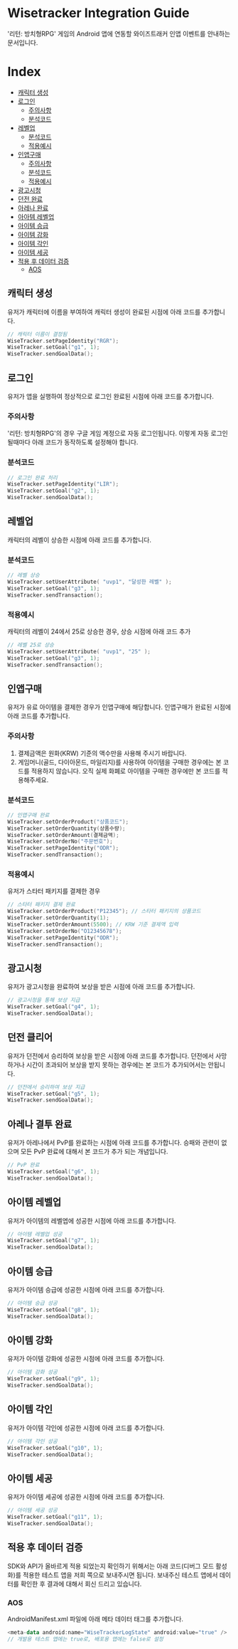 # Wisetracker Integration Guide
'리턴: 방치형RPG' 게임의 Android 앱에 연동할 와이즈트래커 인앱 이벤트를 안내하는 문서입니다.

# Index
* [캐릭터 생성](./return.md#캐릭터-생성)
* [로그인](./return.md#로그인)
	* [주의사항](./return.md#주의사항)
	* [분석코드](./return.md#분석코드)
* [레벨업](./return.md#레벨업)
	* [분석코드](./return.md#분석코드-1)
	* [적용예시](./return.md#적용예시)
* [인앱구매](./return.md#인앱구매)
	* [주의사항](./return.md#주의사항-1)
	* [분석코드](./return.md#분석코드-2)
	* [적용예시](./return.md#적용예시)
* [광고시청](./return.md#광고시청)
* [던전 완료](./return.md#던전-완료)
* [아레나 완료](./return.md#아레나-완료)
* [아아템 레벨업](./return.md#아이템-레벨업)
* [아이템 승급](./return.md#아이템-승급)
* [아이템 강화](./return.md#아이템-강화)
* [아이템 각인](./return.md#아이템-각인)
* [아이템 세공](./return.md#아이템-세공)
* [적용 후 데이터 검증](./return.md#적용-후-데이터-검증)
	* [AOS](./return.md#AOS)


## 캐릭터 생성
유저가 캐릭터에 이름을 부여하여 캐릭터 생성이 완료된 시점에 아래 코드를 추가합니다.
``` kotlin
// 캐릭터 이름이 결정됨
WiseTracker.setPageIdentity("RGR");
WiseTracker.setGoal("g1", 1);
WiseTracker.sendGoalData();
```

## 로그인
유저가 앱을 실행하여 정상적으로 로그인 완료된 시점에 아래 코드를 추가합니다.

### 주의사항
'리턴: 방치형RPG'의 경우 구글 게임 계정으로 자동 로그인됩니다. 이렇게 자동 로그인 될때마다 아래 코드가 동작하도록 설정해야 합니다. 

### 분석코드
``` kotlin
// 로그인 완료 처리
WiseTracker.setPageIdentity("LIR");
WiseTracker.setGoal("g2", 1);
WiseTracker.sendGoalData();
```

## 레벨업
캐릭터의 레벨이 상승한 시점에 아래 코드를 추가합니다.

### 분석코드
``` kotlin
// 레벨 상승
WiseTracker.setUserAttribute( "uvp1", "달성한 레벨" );
WiseTracker.setGoal("g3", 1);
WiseTracker.sendTransaction();
```

### 적용예시
캐릭터의 레벨이 24에서 25로 상승한 경우, 상승 시점에 아래 코드 추가
``` kotlin
// 레벨 25로 상승
WiseTracker.setUserAttribute( "uvp1", "25" );
WiseTracker.setGoal("g3", 1);
WiseTracker.sendTransaction();
```

## 인앱구매
유저가 유료 아이템을 결제한 경우가 인앱구매에 해당합니다. 인앱구매가 완료된 시점에 아래 코드를 추가합니다.

### 주의사항
1) 결제금액은 원화(KRW) 기준의 액수만을 사용해 주시기 바랍니다.
2) 게임머니(골드, 다이아몬드, 마일리지)를 사용하여 아이템을 구매한 경우에는 본 코드를 적용하지 않습니다. 오직 실제 화폐로 아이템을 구매한 경우에만 본 코드를 적용해주세요.

### 분석코드
``` kotlin
// 인앱구매 완료
WiseTracker.setOrderProduct("상품코드");
WiseTracker.setOrderQuantity(상품수량);
WiseTracker.setOrderAmount(결제금액);
WiseTracker.setOrderNo("주문번호");
WiseTracker.setPageIdentity("ODR");
WiseTracker.sendTransaction();
```

### 적용예시
유저가 스타터 패키지를 결제한 경우
``` kotlin
// 스타터 패키지 결제 완료
WiseTracker.setOrderProduct("P12345"); // 스타터 패키지의 상품코드
WiseTracker.setOrderQuantity(1);
WiseTracker.setOrderAmount(5500); // KRW 기준 결제액 입력
WiseTracker.setOrderNo("O12345678");
WiseTracker.setPageIdentity("ODR");
WiseTracker.sendTransaction();
```

## 광고시청
유저가 광고시청을 완료하여 보상을 받은 시점에 아래 코드를 추가합니다.
``` kotlin
// 광고시청을 통해 보상 지급
WiseTracker.setGoal("g4", 1);
WiseTracker.sendGoalData();
```

## 던전 클리어
유저가 던전에서 승리하여 보상을 받은 시점에 아래 코드를 추가합니다. 던전에서 사망하거나 시간이 초과되어 보상을 받지 못하는 경우에는 본 코드가 추가되어서는 안됩니다.
``` kotlin
// 던전에서 승리하여 보상 지급
WiseTracker.setGoal("g5", 1);
WiseTracker.sendGoalData();
```

## 아레나 결투 완료
유저가 아레나에서 PvP를 완료하는 시점에 아래 코드를 추가합니다. 승패와 관련이 없으며 모든 PvP 완료에 대해서 본 코드가 추가 되는 개념입니다.
``` kotlin
// PvP 완료
WiseTracker.setGoal("g6", 1);
WiseTracker.sendGoalData();
```

## 아이템 레벨업
유저가 아이템의 레벨엡에 성공한 시점에 아래 코드를 추가합니다.
``` kotlin
// 아이템 레벨업 성공
WiseTracker.setGoal("g7", 1);
WiseTracker.sendGoalData();
```

## 아이템 승급
유저가 아이템 승급에 성공한 시점에 아래 코드를 추가합니다.
``` kotlin
// 아이템 승급 성공
WiseTracker.setGoal("g8", 1);
WiseTracker.sendGoalData();
```

## 아이템 강화
유저가 아이템 강화에 성공한 시점에 아래 코드를 추가합니다.
``` kotlin
// 아이템 강화 성공
WiseTracker.setGoal("g9", 1);
WiseTracker.sendGoalData();
```

## 아이템 각인
유저가 아이템 각인에 성공한 시점에 아래 코드를 추가합니다.
``` kotlin
// 아이템 각인 성공
WiseTracker.setGoal("g10", 1);
WiseTracker.sendGoalData();
```

## 아이템 세공
유저가 아이템 세공에 성공한 시점에 아래 코드를 추가합니다.
``` kotlin
// 아이템 세공 성공
WiseTracker.setGoal("g11", 1);
WiseTracker.sendGoalData();
```

## 적용 후 데이터 검증
SDK와 API가 올바르게 적용 되었는지 확인하기 위해서는 아래 코드(디버그 모드 활성화)를 적용한 테스트 앱을 저희 쪽으로 보내주시면 됩니다. 보내주신 테스트 앱에서 데이터를 확인한 후 결과에 대해서 회신 드리고 있습니다.

### AOS
AndroidManifest.xml 파일에 아래 메타 데이터 태그를 추가합니다.
``` kotlin
<meta-data android:name="WiseTrackerLogState" android:value="true" />
// 개발용 테스트 앱에는 true로, 배포용 앱에는 false로 설정
```

